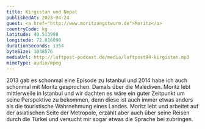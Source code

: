```yaml
---
title: Kirgistan und Nepal
publishedAt: 2023-04-24
guest: <a href="http://www.moritzangstwurm.de">Moritz</a>
countryCode: kg
latitude: 40.513998
longitude: 72.816098
durationSeconds: 1354
byteSize: 1048576 
mediaUrl: http://luftpost-podcast.de/media/luftpost94-kirgistan.mp3
mimeType: audio/mpeg
---
```


2013 gab es schonmal eine Episode zu Istanbul und 2014 habe ich auch schonmal mit Moritz gesprochen. Damals über die Malediven. Moritz lebt mittlerweile in Istanbul und wir dachten es wäre ein guter Zeitpunkt um seine Perspektive zu bekommen, denn diese ist auch immer etwas anders als die touristische Wahrnehmung eines Landes. Moritz lebt und arbeitet auf der asiatischen Seite der Metropole, erzählt aber auch über seine Reisen durch die Türkei und versucht mir sogar etwas die Sprache bei zubringen.

